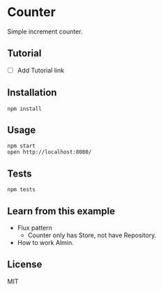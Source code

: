 # Counter

Simple increment counter.

## Tutorial

- [ ] Add Tutorial link

## Installation

    npm install

## Usage

    npm start
    open http://localhost:8080/

## Tests

    npm tests

## Learn from this example

- Flux pattern
    - Counter only has Store, not have Repository.
- How to work Almin.

## License

MIT